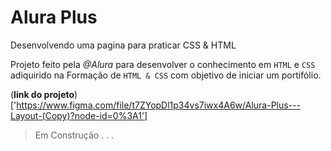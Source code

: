  # Alura Plus 

Desenvolvendo uma pagina para praticar CSS & HTML 

 Projeto feito pela *@Alura* para desenvolver o conhecimento em `HTML` e `CSS` adiquirido na Formação de  ``HTML & CSS`` com objetivo de iniciar um portifólio.

(**link do projeto**) ['https://www.figma.com/file/t7ZYopDl1p34vs7iwx4A6w/Alura-Plus---Layout-(Copy)?node-id=0%3A1']
 

> Em Construção . . . 